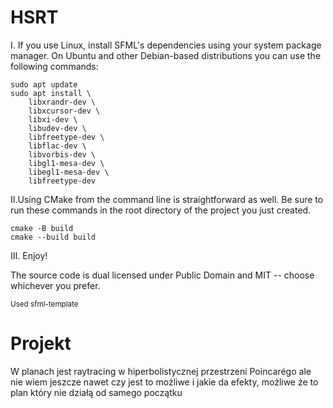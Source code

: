 # HSRT

I. If you use Linux, install SFML's dependencies using your system package manager. On Ubuntu and other Debian-based distributions you can use the following commands:
   ```
   sudo apt update
   sudo apt install \
       libxrandr-dev \
       libxcursor-dev \
       libxi-dev \
       libudev-dev \
       libfreetype-dev \
       libflac-dev \
       libvorbis-dev \
       libgl1-mesa-dev \
       libegl1-mesa-dev \
       libfreetype-dev
   ```
II.Using CMake from the command line is straightforward as well.
   Be sure to run these commands in the root directory of the project you just created.

   ```
   cmake -B build
   cmake --build build
   ```

III. Enjoy!

The source code is dual licensed under Public Domain and MIT -- choose whichever you prefer.

<sub> Used sfml-template </sub>

# Projekt

W planach jest raytracing w hiperbolistycznej przestrzeni Poincarégo ale nie wiem jeszcze nawet czy jest to możliwe i jakie da efekty, możliwe że to plan który nie działą od samego początku
